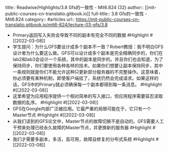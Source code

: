 title:: Readwise/Highlights/3.8 Gfs的一致性 - Mit6.824 (32)
author:: [[mit-public-courses-cn-translatio.gitbook.io]]
full-title:: 3.8 Gfs的一致性 - Mit6.824
category:: #articles
url:: https://mit-public-courses-cn-translatio.gitbook.io/mit6-824/lecture-03-gfs/3.8

- Primary返回写入失败会导致不同的副本有完全不同的数据 #Highlight #[[2022-03-08]]
- 学生提问：为什么GFS要设计成多个副本不一致？Robert教授：我不明白GFS设计者为什么要这么做。GFS可以设计成多个副本是完全精确同步的，你们在lab2和lab3会设计一个系统，其中的副本是同步的。并且你们也会知道，为了保持同步，你们要使用各种各样的技术。如果你们想要让副本保持同步，其中一条规则就是你们不能允许这种只更新部分服务器的不完整操作。这意味着，你必须要有某种机制，即使客户端挂了，系统仍然会完成请求。如果这样的话，GFS中的Primary就必须确保每一个副本都得到每一条消息。 #Highlight #[[2022-03-08]]
- 这里希望为应用程序提供一个相对简单的写入接口，但应用程序需要容忍读取数据的乱序。 #Highlight #[[2022-03-08]]
- GFS在Google内部广泛被应用。它最严重的局限可能在于，它只有一个Master节点 #Highlight #[[2022-03-08]]
- 从我们读到的GFS论文中，Master节点的故障切换不是自动的。GFS需要人工干预来处理已经永久故障的Master节点，并更换新的服务器 #Highlight #[[2022-03-08]]
- 我们才需要多副本，多活，高可用，故障自修复的分布式系统 #Highlight #[[2022-03-08]]